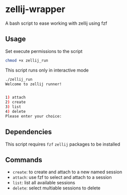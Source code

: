 # zellij-wrapper
A bash script to ease working with zellij using fzf

## Usage

Set execute permissions to the script

```bash
chmod +x zellij_run
```

This script runs only in interactive mode

```bash
./zellij_run
Welcome to zellij runner!


1) attach
2) create
3) list
4) delete
Please enter your choice: 
```

## Dependencies

This script requires `fzf` `zellij` packages to be installed

## Commands

- `create`: to create and attach to a new named session
- `attach`: use fzf to select and attach to a session
- `list`: list all available sessions
- `delete`: select multiable sessions to delete
